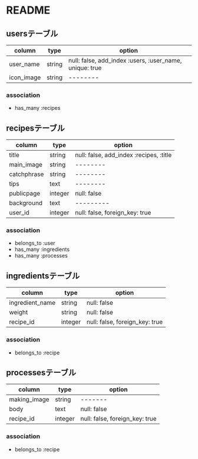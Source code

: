 # README

## usersテーブル

|column|type|option|
|--------|--------|--------|
|user_name|string|null: false, add_index :users, :user_name, unique: true|
|icon_image|string|--------|

### association

- has_many :recipes

## recipesテーブル

|column|type|option|
|--------|--------|--------|
|title|string|null: false, add_index :recipes, :title|
|main_image|string|--------|
|catchphrase|string|--------|
|tips|text|--------|
|publicpage|integer|null: false|
|background|text|---------|
|user_id|integer|null: false, foreign_key: true|

### association

- belongs_to :user
- has_many :ingredients
- has_many :processes

## ingredientsテーブル

|column|type|option|
|--------|--------|--------|
|ingredient_name|string|null: false|
|weight|string|null: false|
|recipe_id|integer|null: false, foreign_key: true|

### association

- belongs_to :recipe

## processesテーブル

|column|type|option|
|--------|--------|--------|
|making_image|string|-------|
|body|text|null: false|
|recipe_id|integer|null: false, foreign_key: true|

### association

- belongs_to :recipe

